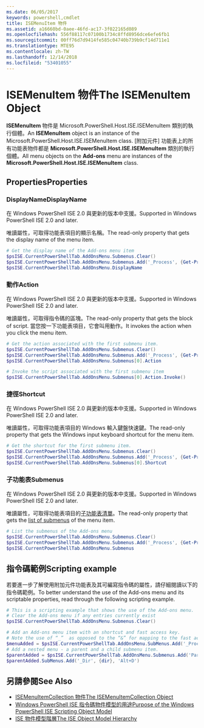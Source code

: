 ```yaml
---
ms.date: 06/05/2017
keywords: powershell,cmdlet
title: ISEMenuItem 物件
ms.assetid: a16660bd-0aee-46fd-ac17-3f022165d089
ms.openlocfilehash: 556f88117c07100b1734c8ffd8956dce6efe6fb1
ms.sourcegitcommit: 00ff76d7d9414fe585c04740b739b9cf14d711e1
ms.translationtype: MTE95
ms.contentlocale: zh-TW
ms.lasthandoff: 12/14/2018
ms.locfileid: "53401055"
---
```

# <a name="the-isemenuitem-object"></a><span data-ttu-id="759c9-103">ISEMenuItem 物件</span><span class="sxs-lookup"><span data-stu-id="759c9-103">The ISEMenuItem Object</span></span>

<span data-ttu-id="759c9-104">**ISEMenuItem** 物件是 Microsoft.PowerShell.Host.ISE.ISEMenuItem 類別的執行個體。</span><span class="sxs-lookup"><span data-stu-id="759c9-104">An **ISEMenuItem** object is an instance of the Microsoft.PowerShell.Host.ISE.ISEMenuItem class.</span></span> <span data-ttu-id="759c9-105">[附加元件] 功能表上的所有功能表物件都是 **Microsoft.PowerShell.Host.ISE.ISEMenuItem** 類別的執行個體。</span><span class="sxs-lookup"><span data-stu-id="759c9-105">All menu objects on the **Add-ons** menu are instances of the **Microsoft.PowerShell.Host.ISE.ISEMenuItem** class.</span></span>

## <a name="properties"></a><span data-ttu-id="759c9-106">Properties</span><span class="sxs-lookup"><span data-stu-id="759c9-106">Properties</span></span>

### <a name="displayname"></a><span data-ttu-id="759c9-107">DisplayName</span><span class="sxs-lookup"><span data-stu-id="759c9-107">DisplayName</span></span>

<span data-ttu-id="759c9-108">在 Windows PowerShell ISE 2.0 與更新的版本中支援。</span><span class="sxs-lookup"><span data-stu-id="759c9-108">Supported in Windows PowerShell ISE 2.0 and later.</span></span>

<span data-ttu-id="759c9-109">唯讀屬性，可取得功能表項目的顯示名稱。</span><span class="sxs-lookup"><span data-stu-id="759c9-109">The read-only property that gets the display name of the menu item.</span></span>

```powershell
# Get the display name of the Add-ons menu item
$psISE.CurrentPowerShellTab.AddOnsMenu.Submenus.Clear()
$psISE.CurrentPowerShellTab.AddOnsMenu.Submenus.Add('_Process', {Get-Process}, 'Alt+P')
$psISE.CurrentPowerShellTab.AddOnsMenu.DisplayName
```

### <a name="action"></a><span data-ttu-id="759c9-110">動作</span><span class="sxs-lookup"><span data-stu-id="759c9-110">Action</span></span>

<span data-ttu-id="759c9-111">在 Windows PowerShell ISE 2.0 與更新的版本中支援。</span><span class="sxs-lookup"><span data-stu-id="759c9-111">Supported in Windows PowerShell ISE 2.0 and later.</span></span>

<span data-ttu-id="759c9-112">唯讀屬性，可取得指令碼的區塊。</span><span class="sxs-lookup"><span data-stu-id="759c9-112">The read-only property that gets the block of script.</span></span> <span data-ttu-id="759c9-113">當您按一下功能表項目，它會叫用動作。</span><span class="sxs-lookup"><span data-stu-id="759c9-113">It invokes the action when you click the menu item.</span></span>

```powershell
# Get the action associated with the first submenu item.
$psISE.CurrentPowerShellTab.AddOnsMenu.Submenus.Clear()
$psISE.CurrentPowerShellTab.AddOnsMenu.Submenus.Add('_Process', {Get-Process}, 'Alt+P')
$psISE.CurrentPowerShellTab.AddOnsMenu.Submenus[0].Action

# Invoke the script associated with the first submenu item
$psISE.CurrentPowerShellTab.AddOnsMenu.Submenus[0].Action.Invoke()
```

### <a name="shortcut"></a><span data-ttu-id="759c9-114">捷徑</span><span class="sxs-lookup"><span data-stu-id="759c9-114">Shortcut</span></span>

<span data-ttu-id="759c9-115">在 Windows PowerShell ISE 2.0 與更新的版本中支援。</span><span class="sxs-lookup"><span data-stu-id="759c9-115">Supported in Windows PowerShell ISE 2.0 and later.</span></span>

<span data-ttu-id="759c9-116">唯讀屬性，可取得功能表項目的 Windows 輸入鍵盤快速鍵。</span><span class="sxs-lookup"><span data-stu-id="759c9-116">The read-only property that gets the Windows input keyboard shortcut for the menu item.</span></span>

```powershell
# Get the shortcut for the first submenu item.
$psISE.CurrentPowerShellTab.AddOnsMenu.Submenus.Clear()
$psISE.CurrentPowerShellTab.AddOnsMenu.Submenus.Add('_Process', {Get-Process}, 'Alt+P')
$psISE.CurrentPowerShellTab.AddOnsMenu.Submenus[0].Shortcut
```

### <a name="submenus"></a><span data-ttu-id="759c9-117">子功能表</span><span class="sxs-lookup"><span data-stu-id="759c9-117">Submenus</span></span>

<span data-ttu-id="759c9-118">在 Windows PowerShell ISE 2.0 與更新的版本中支援。</span><span class="sxs-lookup"><span data-stu-id="759c9-118">Supported in Windows PowerShell ISE 2.0 and later.</span></span>

<span data-ttu-id="759c9-119">唯讀屬性，可取得功能表項目的[子功能表清單](The-ISEMenuItemCollection-Object.md)。</span><span class="sxs-lookup"><span data-stu-id="759c9-119">The read-only property that gets the [list of submenus](The-ISEMenuItemCollection-Object.md) of the menu item.</span></span>

```powershell
# List the submenus of the Add-ons menu
$psISE.CurrentPowerShellTab.AddOnsMenu.Submenus.Clear()
$psISE.CurrentPowerShellTab.AddOnsMenu.Submenus.Add('_Process', {Get-Process}, 'Alt+P')
$psISE.CurrentPowerShellTab.AddOnsMenu.Submenus
```

## <a name="scripting-example"></a><span data-ttu-id="759c9-120">指令碼範例</span><span class="sxs-lookup"><span data-stu-id="759c9-120">Scripting example</span></span>

<span data-ttu-id="759c9-121">若要進一步了解使用附加元件功能表及其可編寫指令碼的屬性，請仔細閱讀以下的指令碼範例。</span><span class="sxs-lookup"><span data-stu-id="759c9-121">To better understand the use of the Add-ons menu and its scriptable properties, read through the following scripting example.</span></span>

```powershell
# This is a scripting example that shows the use of the Add-ons menu.
# Clear the Add-ons menu if any entries currently exist
$psISE.CurrentPowerShellTab.AddOnsMenu.Submenus.Clear()

# Add an Add-ons menu item with an shortcut and fast access key.
# Note the use of “_”  as opposed to the “&” for mapping to the fast access key letter for the menu item.
$menuAdded = $psISE.CurrentPowerShellTab.AddOnsMenu.SubMenus.Add('_Process', {Get-Process}, 'Alt+P')
# Add a nested menu - a parent and a child submenu item.
$parentAdded = $psISE.CurrentPowerShellTab.AddOnsMenu.Submenus.Add('Parent', $null, $null)
$parentAdded.SubMenus.Add('_Dir', {dir}, 'Alt+D')
```

## <a name="see-also"></a><span data-ttu-id="759c9-122">另請參閱</span><span class="sxs-lookup"><span data-stu-id="759c9-122">See Also</span></span>

- [<span data-ttu-id="759c9-123">ISEMenuItemCollection 物件</span><span class="sxs-lookup"><span data-stu-id="759c9-123">The ISEMenuItemCollection Object</span></span>](The-ISEMenuItemCollection-Object.md)
- [<span data-ttu-id="759c9-124">Windows PowerShell ISE 指令碼物件模型的用途</span><span class="sxs-lookup"><span data-stu-id="759c9-124">Purpose of the Windows PowerShell ISE Scripting Object Model</span></span>](Purpose-of-the-Windows-PowerShell-ISE-Scripting-Object-Model.md)
- [<span data-ttu-id="759c9-125">ISE 物件模型階層</span><span class="sxs-lookup"><span data-stu-id="759c9-125">The ISE Object Model Hierarchy</span></span>](The-ISE-Object-Model-Hierarchy.md)